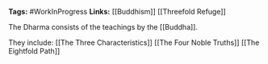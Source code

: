 **Tags:** #WorkInProgress 
**Links:** [[Buddhism]] [[Threefold Refuge]]

The Dharma consists of the teachings by the  [[Buddha]].

They include:
[[The Three Characteristics]]
[[The Four Noble Truths]]
[[The Eightfold Path]]